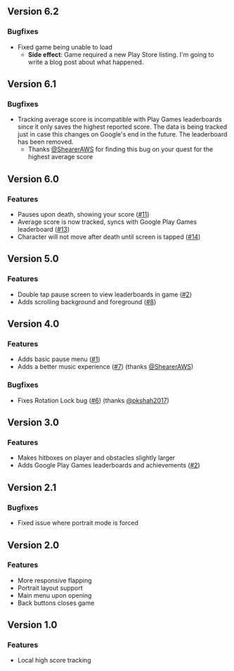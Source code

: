 ## Version 6.2
### Bugfixes
- Fixed game being unable to load
  - **Side effect**: Game required a new Play Store listing. I'm going to write a blog post about what happened.

## Version 6.1
### Bugfixes
- Tracking average score is incompatible with Play Games leaderboards since it only saves the highest reported score. The data is being tracked just in case this changes on Google's end in the future. The leaderboard has been removed.
  - Thanks [@ShearerAWS](https://github.com/sheareraws) for finding this bug on your quest for the highest average score

## Version 6.0
### Features
- Pauses upon death, showing your score ([#11](../../issues/11))
- Average score is now tracked, syncs with Google Play Games leaderboard ([#13](../../issues/13))
- Character will not move after death until screen is tapped ([#14](../../issues/14))

## Version 5.0
### Features
- Double tap pause screen to view leaderboards in game ([#2](../../issues/2))
- Adds scrolling background and foreground ([#8](../../issues/8))

## Version 4.0
### Features
- Adds basic pause menu ([#1](../../issues/1))
- Adds a better music experience ([#7](../../issues/7)) (thanks [@ShearerAWS](https://github.com/sheareraws))
### Bugfixes
- Fixes Rotation Lock bug ([#6](../../issues/6)) (thanks [@pkshah2017](https://github.com/pkshah2017))

## Version 3.0
### Features
- Makes hitboxes on player and obstacles slightly larger
- Adds Google Play Games leaderboards and achievements ([#2](../../issues/2))

## Version 2.1
### Bugfixes
- Fixed issue where portrait mode is forced

## Version 2.0
### Features
- More responsive flapping
- Portrait layout support
- Main menu upon opening
- Back buttons closes game

## Version 1.0
### Features
- Local high score tracking
